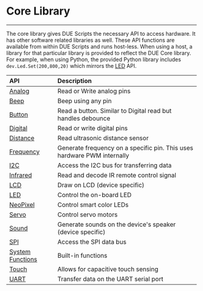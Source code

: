 # Core Library

---

The core library gives DUE Scripts the necessary API to access hardware. It has other software related libraries as well. These API functions are available from within DUE Scripts and runs host-less. When using a host, a library for that particular library is provided to reflect the DUE Core library. For example, when using Python, the provided Python library includes `dev.Led.Set(200,800,20)` which mirrors the [LED](led.md) API.

| API       | Description          |
| :--- |:---|
| [Analog](analog.md) | Read or Write analog pins |
| [Beep](beep.md) | Beep using any pin |
| [Button](button.md) | Read a button. Similar to Digital read but handles debounce |
| [Digital](digital.md) | Read or write digital pins |
| [Distance](distance.md) | Read ultrasonic distance sensor |
| [Frequency](frequency.md) | Generate frequency on a specific pin. This uses hardware PWM internally|
| [I2C](i2c.md) | Access the I2C bus for transferring data |
| [Infrared](infrared.md) | Read and decode IR remote control signal |
| [LCD](lcd.md) | Draw on LCD (device specific) |
| [LED](led.md) | Control the on-board LED |
| [NeoPixel](neopixel.md) | Control smart color LEDs |
| [Servo](servo.md) | Control servo motors |
| [Sound](sound.md) | Generate sounds on the device's speaker (device specific) |
| [SPI](spi.md) | Access the SPI data bus |
| [System Functions](systemfunctions.md) | Built-in functions |
| [Touch](touch.md) | Allows for capacitive touch sensing |
| [UART](uart.md) | Transfer data on the UART serial port |


